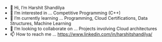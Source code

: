 - 👋 Hi, I’m Harshit Shandilya
- 👀 I’m interested in ... Competitive Programming (C++)
- 🌱 I’m currently learning ... Programming, Cloud Certifications, Data Structures, Machine Learning
- 💞️ I’m looking to collaborate on ... Projects involving Cloud architectures 
- 📫 How to reach me ... https://www.linkedin.com/in/harshitshandilya/
